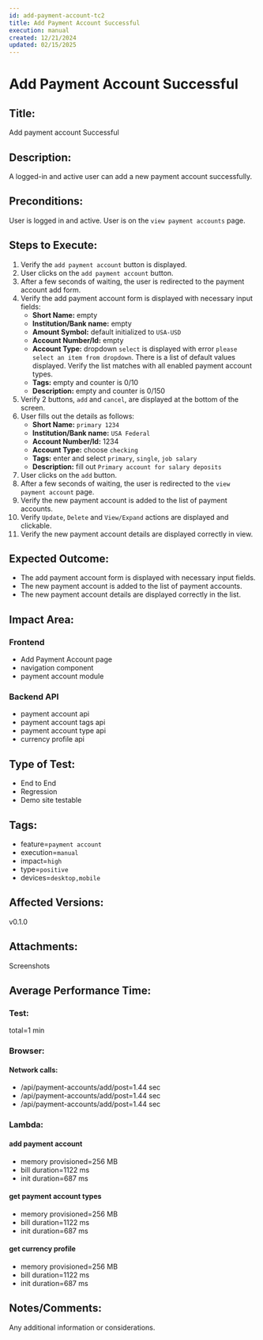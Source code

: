 ```yaml
---
id: add-payment-account-tc2
title: Add Payment Account Successful
execution: manual
created: 12/21/2024
updated: 02/15/2025
---
```


# Add Payment Account Successful

## Title:

Add payment account Successful

## Description:

A logged-in and active user can add a new payment account successfully.

## Preconditions:

User is logged in and active. User is on the `view payment accounts` page.

## Steps to Execute:

1. Verify the `add payment account` button is displayed.
2. User clicks on the `add payment account` button.
3. After a few seconds of waiting, the user is redirected to the payment account add form.
4. Verify the add payment account form is displayed with necessary input fields:
   - **Short Name:** empty
   - **Institution/Bank name:** empty
   - **Amount Symbol:** default initialized to `USA-USD`
   - **Account Number/Id:** empty
   - **Account Type:** dropdown `select` is displayed with error `please select an item from dropdown`. There is a list of default values displayed. Verify the list matches with all enabled payment account types.
   - **Tags:** empty and counter is 0/10
   - **Description:** empty and counter is 0/150
5. Verify 2 buttons, `add` and `cancel`, are displayed at the bottom of the screen.
6. User fills out the details as follows:
   - **Short Name:** `primary 1234`
   - **Institution/Bank name:** `USA Federal`
   - **Account Number/Id:** 1234
   - **Account Type:** choose `checking`
   - **Tags:** enter and select `primary`, `single`, `job salary`
   - **Description:** fill out `Primary account for salary deposits`
7. User clicks on the `add` button.
8. After a few seconds of waiting, the user is redirected to the `view payment account` page.
9. Verify the new payment account is added to the list of payment accounts.
10. Verify `Update`, `Delete` and `View/Expand` actions are displayed and clickable.
11. Verify the new payment account details are displayed correctly in view.

## Expected Outcome:

- The add payment account form is displayed with necessary input fields.
- The new payment account is added to the list of payment accounts.
- The new payment account details are displayed correctly in the list.

## Impact Area:

### Frontend

- Add Payment Account page
- navigation component
- payment account module

### Backend API

- payment account api
- payment account tags api
- payment account type api
- currency profile api

## Type of Test:

- End to End
- Regression
- Demo site testable

## Tags:

- feature=`payment account`
- execution=`manual`
- impact=`high`
- type=`positive`
- devices=`desktop,mobile`

## Affected Versions:

v0.1.0

## Attachments:

Screenshots

## Average Performance Time:

### Test:

total=1 min

### Browser:

#### Network calls:

- /api/payment-accounts/add/post=1.44 sec
- /api/payment-accounts/add/post=1.44 sec
- /api/payment-accounts/add/post=1.44 sec

### Lambda:

#### add payment account

- memory provisioned=256 MB
- bill duration=1122 ms
- init duration=687 ms

#### get payment account types

- memory provisioned=256 MB
- bill duration=1122 ms
- init duration=687 ms

#### get currency profile

- memory provisioned=256 MB
- bill duration=1122 ms
- init duration=687 ms

## Notes/Comments:

Any additional information or considerations.
